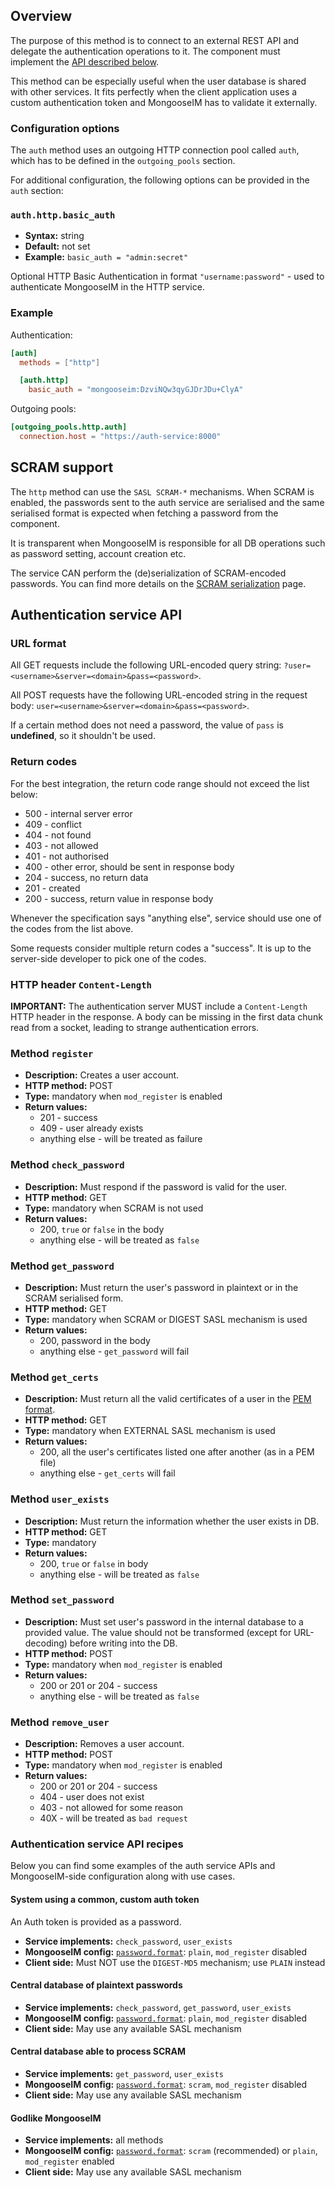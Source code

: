 ## Overview

The purpose of this method is to connect to an external REST API and delegate the authentication operations to it.
The component must implement the [API described below](#authentication-service-api).

This method can be especially useful when the user database is shared with other services. It fits perfectly when the client application uses a custom authentication token and MongooseIM has to validate it externally.

### Configuration options

The `auth` method uses an outgoing HTTP connection pool called `auth`, which has to be defined in the `outgoing_pools` section.

For additional configuration, the following options can be provided in the `auth` section:

### `auth.http.basic_auth`
* **Syntax:** string
* **Default:** not set
* **Example:** `basic_auth = "admin:secret"`

Optional HTTP Basic Authentication in format `"username:password"` - used to authenticate MongooseIM in the HTTP service.

### Example

Authentication:

```toml
[auth]
  methods = ["http"]

  [auth.http]
    basic_auth = "mongooseim:DzviNQw3qyGJDrJDu+ClyA"
```

Outgoing pools:

```toml
[outgoing_pools.http.auth]
  connection.host = "https://auth-service:8000"
```

## SCRAM support

The `http` method can use the `SASL SCRAM-*` mechanisms.
When SCRAM is enabled, the passwords sent to the auth service are serialised and the same serialised format is expected when fetching a password from the component.

It is transparent when MongooseIM is responsible for all DB operations such as password setting, account creation etc.

The service CAN perform the (de)serialization of SCRAM-encoded passwords.
You can find more details on the [SCRAM serialization](../developers-guide/SCRAM-serialization.md) page.

## Authentication service API

### URL format

All GET requests include the following URL-encoded query string: `?user=<username>&server=<domain>&pass=<password>`.

All POST requests have the following URL-encoded string in the request body: `user=<username>&server=<domain>&pass=<password>`.

If a certain method does not need a password, the value of `pass` is **undefined**, so it shouldn't be used.

### Return codes

For the best integration, the return code range should not exceed the list below:

* 500 - internal server error
* 409 - conflict
* 404 - not found
* 403 - not allowed
* 401 - not authorised
* 400 - other error, should be sent in response body
* 204 - success, no return data
* 201 - created
* 200 - success, return value in response body

Whenever the specification says "anything else", service should use one of the codes from the list above.

Some requests consider multiple return codes a "success".
It is up to the server-side developer to pick one of the codes.

### HTTP header `Content-Length`

**IMPORTANT:** The authentication server MUST include a `Content-Length` HTTP header in the response.
A body can be missing in the first data chunk read from a socket, leading to strange authentication errors.

### Method `register`

* **Description:** Creates a user account.
* **HTTP method:** POST
* **Type:** mandatory when `mod_register` is enabled
* **Return values:**
    * 201 - success
    * 409 - user already exists
    * anything else - will be treated as failure

### Method `check_password`

* **Description:** Must respond if the password is valid for the user.
* **HTTP method:** GET
* **Type:** mandatory when SCRAM is not used
* **Return values:**
    * 200, `true` or `false` in the body
    * anything else - will be treated as `false`

### Method `get_password`

* **Description:** Must return the user's password in plaintext or in the SCRAM serialised form.
* **HTTP method:** GET
* **Type:** mandatory when SCRAM or DIGEST SASL mechanism is used
* **Return values:**
    * 200, password in the body
    * anything else - `get_password` will fail

### Method `get_certs`

* **Description:** Must return all the valid certificates of a user in the [PEM format](https://en.wikipedia.org/wiki/Privacy-Enhanced_Mail).
* **HTTP method:** GET
* **Type:** mandatory when EXTERNAL SASL mechanism is used
* **Return values:**
    * 200, all the user's certificates listed one after another (as in a PEM file)
    * anything else - `get_certs` will fail

### Method `user_exists`

* **Description:** Must return the information whether the user exists in DB.
* **HTTP method:** GET
* **Type:** mandatory
* **Return values:**
    * 200, `true` or `false` in body
    * anything else - will be treated as `false`

### Method `set_password`

* **Description:** Must set user's password in the internal database to a provided value.
 The value should not be transformed (except for URL-decoding) before writing into the DB.
* **HTTP method:** POST
* **Type:** mandatory when `mod_register` is enabled
* **Return values:**
    * 200 or 201 or 204 - success
    * anything else - will be treated as `false`

### Method `remove_user`

* **Description:** Removes a user account.
* **HTTP method:** POST
* **Type:** mandatory when `mod_register` is enabled
* **Return values:**
    * 200 or 201 or 204 - success
    * 404 - user does not exist
    * 403 - not allowed for some reason
    * 40X - will be treated as `bad request`

### Authentication service API recipes

Below you can find some examples of the auth service APIs and MongooseIM-side configuration along with use cases.

#### System using a common, custom auth token

An Auth token is provided as a password.

* **Service implements:** `check_password`, `user_exists`
* **MongooseIM config:** [`password.format`](../configuration/auth.md#authpasswordformat): `plain`, `mod_register` disabled
* **Client side:** Must NOT use the `DIGEST-MD5` mechanism; use `PLAIN` instead

#### Central database of plaintext passwords

* **Service implements:** `check_password`, `get_password`, `user_exists`
* **MongooseIM config:** [`password.format`](../configuration/auth.md#authpasswordformat): `plain`, `mod_register` disabled
* **Client side:** May use any available SASL mechanism

#### Central database able to process SCRAM

* **Service implements:** `get_password`, `user_exists`
* **MongooseIM config:** [`password.format`](../configuration/auth.md#authpasswordformat): `scram`, `mod_register` disabled
* **Client side:** May use any available SASL mechanism

#### Godlike MongooseIM

* **Service implements:** all methods
* **MongooseIM config:** [`password.format`](../configuration/auth.md#authpasswordformat): `scram` (recommended) or `plain`, `mod_register` enabled
* **Client side:** May use any available SASL mechanism
